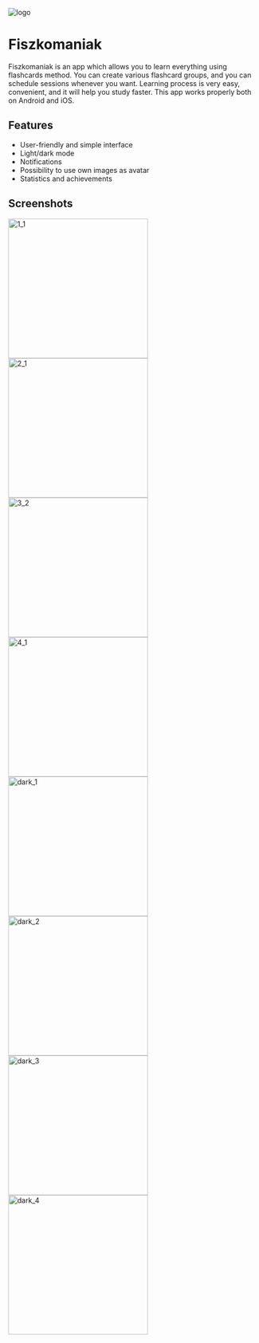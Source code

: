 ![logo](https://user-images.githubusercontent.com/72093398/200197153-2f76914e-3bea-426c-a09c-cc41763a5d48.png)

# Fiszkomaniak

Fiszkomaniak is an app which allows you to learn everything using flashcards method. You can create various flashcard groups, 
and you can schedule sessions whenever you want. Learning process is very easy, convenient, and it will help you
study faster. This app works properly both on Android and iOS.

## Features

- User-friendly and simple interface
- Light/dark mode
- Notifications
- Possibility to use own images as avatar
- Statistics and achievements

## Screenshots

<img width="280" alt="1_1" src="https://user-images.githubusercontent.com/72093398/200197176-a605a4d4-d002-4e02-b5a6-6551fe2ed9d8.png">
<img width="280" alt="2_1" src="https://user-images.githubusercontent.com/72093398/200197204-4f634eaf-4c4d-40b4-83ec-0c9b99476c58.png">
<img width="280" alt="3_2" src="https://user-images.githubusercontent.com/72093398/200197220-427c5df6-a8b3-4072-87b2-5376b1ee7aed.png">
<img width="280" alt="4_1" src="https://user-images.githubusercontent.com/72093398/200197224-7675ccde-ac00-4694-9a0f-20d247284a9c.png">
<img width="280" alt="dark_1" src="https://user-images.githubusercontent.com/72093398/200197233-f1e5696f-aacf-4240-b555-61fef629fe53.png">
<img width="280" alt="dark_2" src="https://user-images.githubusercontent.com/72093398/200197239-5321ec81-6d4c-4602-9563-391a1b7dc319.png">
<img width="280" alt="dark_3" src="https://user-images.githubusercontent.com/72093398/200197250-b26059e4-7307-4aa5-bc39-9ada2e70605a.png">
<img width="280" alt="dark_4" src="https://user-images.githubusercontent.com/72093398/200197257-cabe71bc-ed75-4a3f-b086-fc6c3ea53ce6.png">
